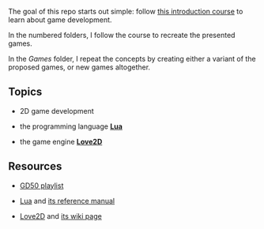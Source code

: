 The goal of this repo starts out simple: follow [this introduction course](https://www.youtube.com/playlist?list=PLWKjhJtqVAbluXJKKbCIb4xd7fcRkpzoz) to learn about game development.

In the numbered folders, I follow the course to recreate the presented games.

In the _Games_ folder, I repeat the concepts by creating either a variant of the proposed games, or new games altogether.

## Topics

- 2D game development

- the programming language [**Lua**](https://www.lua.org/)

- the game engine [**Love2D**](https://love2d.org/)

## Resources

- [GD50 playlist](https://www.youtube.com/playlist?list=PLWKjhJtqVAbluXJKKbCIb4xd7fcRkpzoz)

- [Lua](https://www.lua.org) and [its reference manual](https://www.lua.org/manual/5.4/)

- [Love2D](https://love2d.org/) and [its wiki page](https://love2d.org/wiki/Main_Page)
